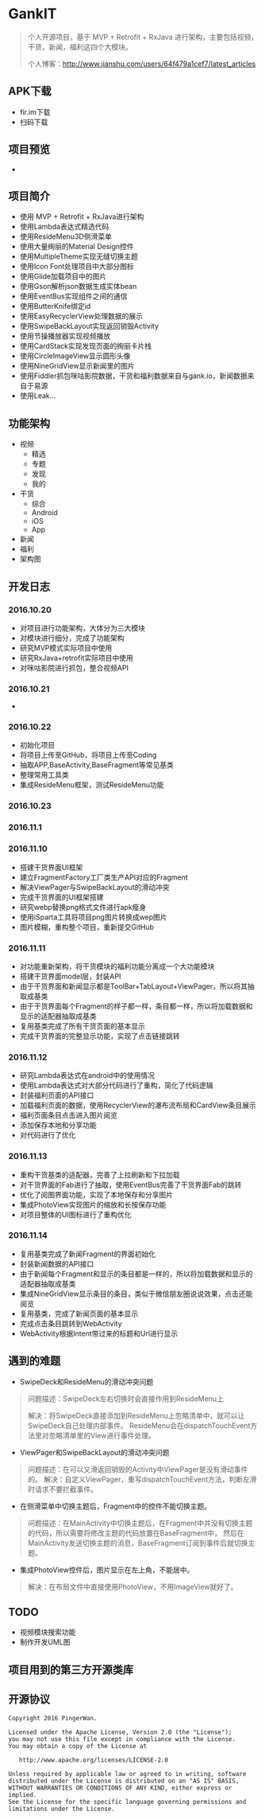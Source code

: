 # GankIT
> 个人开源项目，基于 MVP + Retrofit + RxJava 进行架构，主要包括视频，干货，新闻，福利这四个大模块。
>
> 个人博客：http://www.jianshu.com/users/64f479a1cef7/latest_articles

## APK下载
* fir.im下载
* 扫码下载


## 项目预览
*



## 项目简介
* 使用 MVP + Retrofit + RxJava进行架构
* 使用Lambda表达式精选代码
* 使用ResideMenu3D侧滑菜单
* 使用大量绚丽的Material Design控件
* 使用MultipleTheme实现无缝切换主题
* 使用Icon Font处理项目中大部分图标
* 使用Glide加载项目中的图片
* 使用Gson解析json数据生成实体bean
* 使用EventBus实现组件之间的通信
* 使用ButterKnife绑定id
* 使用EasyRecyclerView处理数据的展示
* 使用SwipeBackLayout实现返回销毁Activity
* 使用节操播放器实现视频播放
* 使用CardStack实现发现页面的绚丽卡片栈
* 使用CircleImageView显示圆形头像
* 使用NineGridView显示新闻里的图片
* 使用Fiddler抓包咪咕影院数据，干货和福利数据来自与gank.io，新闻数据来自于易源
* 使用Leak...

## 功能架构
* 视频
	* 精选
	* 专题
	* 发现
	* 我的
* 干货
    * 综合
    * Android
    * iOS
    * App
* 新闻
* 福利
* 架构图


## 开发日志
###  2016.10.20
* 对项目进行功能架构，大体分为三大模块
* 对模块进行细分，完成了功能架构
* 研究MVP模式实际项目中使用
* 研究RxJava+retrofit实际项目中使用
* 对咪咕影院进行抓包，整合视频API

###  2016.10.21
*





###  2016.10.22
* 初始化项目
* 将项目上传至GitHub，将项目上传至Coding
* 抽取APP,BaseActivity,BaseFragment等常见基类
* 整理常用工具类
* 集成ResideMenu框架，测试ResideMenu功能

### 2016.10.23



### 2016.11.1


### 2016.11.10
* 搭建干货界面UI框架
* 建立FragmentFactory工厂类生产API对应的Fragment
* 解决ViewPager与SwipeBackLayout的滑动冲突
* 完成干货界面的UI框架搭建
* 研究webp替换png格式文件进行apk瘦身
* 使用iSparta工具将项目png图片转换成wep图片
* 图片模糊，重构整个项目，重新提交GitHub


### 2016.11.11
* 对功能重新架构，将干货模块的福利功能分离成一个大功能模块
* 搭建干货界面model层，封装API
* 由于干货界面和新闻显示都是ToolBar+TabLayout+ViewPager，所以将其抽取成基类
* 由于干货界面每个Fragment的样子都一样，条目都一样，所以将加载数据和显示的适配器抽取成基类
* 复用基类完成了所有干货页面的基本显示
* 完成干货界面的完整显示功能，实现了点击链接跳转


### 2016.11.12
* 研究Lambda表达式在android中的使用情况
* 使用Lambda表达式对大部分代码进行了重构，简化了代码逻辑
* 封装福利页面的API接口
* 加载福利页面的数据，使用RecyclerView的瀑布流布局和CardView条目展示
* 福利页面条目点击进入图片阅览
* 添加保存本地和分享功能
* 对代码进行了优化

### 2016.11.13
* 重构干货基类的适配器，完善了上拉刷新和下拉加载
* 对干货界面的Fab进行了抽取，使用EventBus完善了干货界面Fab的跳转
* 优化了阅图界面功能，实现了本地保存和分享图片
* 集成PhotoView实现图片的缩放和长按保存功能
* 对项目整体的UI图标进行了重构优化


### 2016.11.14
* 复用基类完成了新闻Fragment的界面初始化
* 封装新闻数据的API接口
* 由于新闻每个Fragment和显示的条目都是一样的，所以将加载数据和显示的适配器抽取成基类
* 集成NineGridView显示条目的条目，类似于微信朋友圈说说效果，点击还能阅览
* 复用基类，完成了新闻页面的基本显示
* 完成点击条目跳转到WebActivity
* WebActivity根据Intent带过来的标题和Url进行显示

###





## 遇到的难题
* SwipeDeck和ResideMenu的滑动冲突问题
> 问题描述：SwipeDeck左右切换时会直接作用到ResideMenu上
>
> 解决：将SwipeDeck直接添加到ResideMenu上忽略清单中，就可以让SwipeDeck自己处理内部事件。
ResideMenu会在dispatchTouchEvent方法里对忽略清单里的View进行事件处理。

* ViewPager和SwipeBackLayout的滑动冲突问题
> 问题描述：在可以又滑返回销毁的Activity中ViewPager是没有滑动事件的。
> 解决：自定义ViewPager，重写dispatchTouchEvent方法，判断左滑时请求不要拦截事件。

* 在侧滑菜单中切换主题后，Fragment中的控件不能切换主题。
> 问题描述：在MainActivity中切换主题后，在Fragment中并没有切换主题的代码，所以需要将修改主题的代码放置在BaseFragment中，
                                            然后在MainActivity发送切换主题的消息，BaseFragment订阅到事件后就切换主题。

* 集成PhotoView控件后，图片显示在左上角，不能居中。
> 解决：在布局文件中直接使用PhotoView，不用ImageView就好了。



## TODO
* 视频模块搜索功能
* 制作开发UML图

## 项目用到的第三方开源类库


## 开源协议
	Copyright 2016 PingerWan.

	Licensed under the Apache License, Version 2.0 (the "License");
	you may not use this file except in compliance with the License.
	You may obtain a copy of the License at

	   http://www.apache.org/licenses/LICENSE-2.0

	Unless required by applicable law or agreed to in writing, software
	distributed under the License is distributed on an "AS IS" BASIS,
	WITHOUT WARRANTIES OR CONDITIONS OF ANY KIND, either express or implied.
	See the License for the specific language governing permissions and
	limitations under the License.